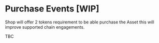 # Purchase Events \[WIP]

Shop will offer 2 tokens requirement to be able purchase the Asset this will improve supported chain engagements.&#x20;

TBC
